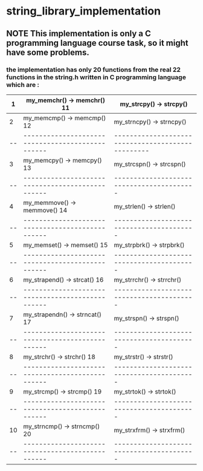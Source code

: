# string_library_implementation
## NOTE This implementation is only a C programming language course task, so it might have some problems.
### the implementation has only 20 functions from the real 22 functions in the string.h written in C programming language which are :

  1 | my_memchr() -> memchr()                    11 | my_strcpy() -> strcpy()
  --|-----------------------------------------------|----------------------------------
  2 | my_memcmp() -> memcmp()                    12 | my_strncpy() -> strncpy()
  --|------------------------------------------------|-------------------------------------------------
  3 | my_memcpy() -> memcpy()                    13 | my_strcspn() -> strcspn()
  --|------------------------------------------------|-----------------------------------------
  4 | my_memmove() -> memmove()                  14 | my_strlen() -> strlen()
  --|------------------------------------------------|-----------------------------------------
  5 | my_memset() -> memset()                    15 | my_strpbrk() -> strpbrk()
  --|------------------------------------------------|-----------------------------------------
  6 | my_strapend() -> strcat()                  16 | my_strrchr() -> strrchr()
  --|------------------------------------------------|-----------------------------------------
  7 | my_strapendn() -> strncat()                17 | my_strspn() -> strspn()
  --|------------------------------------------------|-----------------------------------------
  8 | my_strchr() -> strchr()                    18 | my_strstr() -> strstr()
  --|------------------------------------------------|-----------------------------------------
  9 | my_strcmp() -> strcmp()                    19 | my_strtok() -> strtok()
  --|------------------------------------------------|-----------------------------------------
  10| my_strncmp() -> strncmp()                  20 | my_strxfrm() -> strxfrm()
  --|------------------------------------------------|-----------------------------------------
